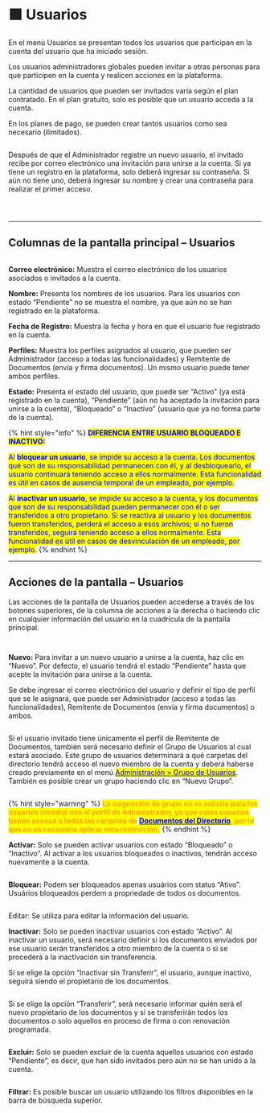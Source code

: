# 🟪 Usuarios

En el menú Usuarios se presentan todos los usuarios que participan en la cuenta del usuario que ha iniciado sesión.

Los usuarios administradores globales pueden invitar a otras personas para que participen en la cuenta y realicen acciones en la plataforma.

La cantidad de usuarios que pueden ser invitados varía según el plan contratado. En el plan gratuito, solo es posible que un usuario acceda a la cuenta.

En los planes de pago, se pueden crear tantos usuarios como sea necesario (ilimitados).

<figure><img src="../../.gitbook/assets/image.png" alt=""><figcaption></figcaption></figure>

Después de que el Administrador registre un nuevo usuario, el invitado recibe por correo electrónico una invitación para unirse a la cuenta. Si ya tiene un registro en la plataforma, solo deberá ingresar su contraseña. Si aún no tiene uno, deberá ingresar su nombre y crear una contraseña para realizar el primer acceso.

<figure><img src="../../.gitbook/assets/image (736).png" alt=""><figcaption></figcaption></figure>

<figure><img src="../../.gitbook/assets/image (738).png" alt=""><figcaption></figcaption></figure>

<figure><img src="../../.gitbook/assets/image (740).png" alt=""><figcaption></figcaption></figure>

***

## Columnas de la pantalla principal – Usuarios

<figure><img src="../../.gitbook/assets/image (741).png" alt=""><figcaption></figcaption></figure>

**Correo electrónico:** Muestra el correo electrónico de los usuarios asociados o invitados a la cuenta.

**Nombre:** Presenta los nombres de los usuarios. Para los usuarios con estado “Pendiente” no se muestra el nombre, ya que aún no se han registrado en la plataforma.

**Fecha de Registro:** Muestra la fecha y hora en que el usuario fue registrado en la cuenta.

**Perfiles:** Muestra los perfiles asignados al usuario, que pueden ser Administrador (acceso a todas las funcionalidades) y Remitente de Documentos (envía y firma documentos). Un mismo usuario puede tener ambos perfiles.

**Estado:** Presenta el estado del usuario, que puede ser “Activo” (ya está registrado en la cuenta), “Pendiente” (aún no ha aceptado la invitación para unirse a la cuenta), “Bloqueado” o “Inactivo” (usuario que ya no forma parte de la cuenta).

{% hint style="info" %}
<mark style="color:blue;">**DIFERENCIA ENTRE USUARIO BLOQUEADO E INACTIVO:**</mark>&#x20;

<mark style="color:blue;">Al</mark> <mark style="color:blue;"></mark><mark style="color:blue;">**bloquear un usuario**</mark><mark style="color:blue;">, se impide su acceso a la cuenta. Los documentos que son de su responsabilidad permanecen con él, y al desbloquearlo, el usuario continuará teniendo acceso a ellos normalmente. Esta funcionalidad es útil en casos de ausencia temporal de un empleado, por ejemplo.</mark>&#x20;

<mark style="color:blue;">Al</mark> <mark style="color:blue;"></mark><mark style="color:blue;">**inactivar un usuario**</mark><mark style="color:blue;">, se impide su acceso a la cuenta, y los documentos que son de su responsabilidad pueden permanecer con él o ser transferidos a otro propietario. Si se reactiva al usuario y los documentos fueron transferidos, perderá el acceso a esos archivos; si no fueron transferidos, seguirá teniendo acceso a ellos normalmente. Esta funcionalidad es útil en casos de desvinculación de un empleado, por ejemplo.</mark>
{% endhint %}

***

## Acciones de la pantalla – Usuarios

Las acciones de la pantalla de Usuarios pueden accederse a través de los botones superiores, de la columna de acciones a la derecha o haciendo clic en cualquier información del usuario en la cuadrícula de la pantalla principal.

<figure><img src="../../.gitbook/assets/image (742).png" alt=""><figcaption></figcaption></figure>

<figure><img src="../../.gitbook/assets/image (743).png" alt=""><figcaption></figcaption></figure>

**Nuevo:** Para invitar a un nuevo usuario a unirse a la cuenta, haz clic en “Nuevo”. Por defecto, el usuario tendrá el estado “Pendiente” hasta que acepte la invitación para unirse a la cuenta.&#x20;

Se debe ingresar el correo electrónico del usuario y definir el tipo de perfil que se le asignará, que puede ser Administrador (acceso a todas las funcionalidades), Remitente de Documentos (envía y firma documentos) o ambos.

<figure><img src="../../.gitbook/assets/image (744).png" alt=""><figcaption></figcaption></figure>

Si el usuario invitado tiene únicamente el perfil de Remitente de Documentos, también será necesario definir el Grupo de Usuarios al cual estará asociado. Este grupo de usuarios determinará a qué carpetas del directorio tendrá acceso el nuevo miembro de la cuenta y deberá haberse creado previamente en el menú [<mark style="color:blue;">Administración > Grupo de Usuarios</mark>](grupo-de-usuarios.md). También es posible crear un grupo haciendo clic en “Nuevo Grupo”.

<figure><img src="../../.gitbook/assets/image (745).png" alt=""><figcaption></figcaption></figure>

{% hint style="warning" %}
<mark style="color:orange;">**La asignación de grupo no se solicita para los usuarios creados con el perfil de Administrador, ya que estos usuarios tienen acceso a todas las carpetas de**</mark> [<mark style="color:blue;">**Documentos del Directorio**</mark>](../../diretorios/documentos/)<mark style="color:orange;">**, por lo que no es necesario aplicar esta restricción.**</mark>
{% endhint %}

**Activar:** Solo se pueden activar usuarios con estado “Bloqueado” o “Inactivo”. Al activar a los usuarios bloqueados o inactivos, tendrán acceso nuevamente a la cuenta.

<figure><img src="../../.gitbook/assets/image (746).png" alt=""><figcaption></figcaption></figure>

**Bloquear:** Podem ser bloqueados apenas usuários com status “Ativo”. Usuários bloqueados perdem a propriedade de todos os documentos.

<figure><img src="../../.gitbook/assets/image (747).png" alt=""><figcaption></figcaption></figure>

Editar: Se utiliza para editar la información del usuario.

**Inactivar:** Solo se pueden inactivar usuarios con estado “Activo”. Al inactivar un usuario, será necesario definir si los documentos enviados por ese usuario serán transferidos a otro miembro de la cuenta o si se procederá a la inactivación sin transferencia.

Si se elige la opción “Inactivar sin Transferir”, el usuario, aunque inactivo, seguirá siendo el propietario de los documentos.

<figure><img src="../../.gitbook/assets/image (748).png" alt=""><figcaption></figcaption></figure>

Si se elige la opción “Transferir”, será necesario informar quién será el nuevo propietario de los documentos y si se transferirán todos los documentos o solo aquellos en proceso de firma o con renovación programada.

<figure><img src="../../.gitbook/assets/image (749).png" alt=""><figcaption></figcaption></figure>

**Excluir:** Solo se pueden excluir de la cuenta aquellos usuarios con estado “Pendiente”, es decir, que han sido invitados pero aún no se han unido a la cuenta.

<figure><img src="../../.gitbook/assets/image (750).png" alt=""><figcaption></figcaption></figure>

**Filtrar:** Es posible buscar un usuario utilizando los filtros disponibles en la barra de búsqueda superior.

<figure><img src="../../.gitbook/assets/image (751).png" alt=""><figcaption></figcaption></figure>
